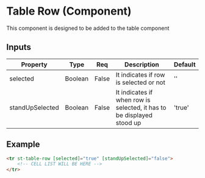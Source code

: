 # Table Row (Component)

   This component is designed to be added to the table component

## Inputs

| Property        | Type    | Req   | Description                                                           | Default |
| --------------- | ------- | ----- | --------------------------------------------------------------------- | ------- |
| selected        | Boolean | False | It indicates if row is selected or not                                | ''      |
| standUpSelected | Boolean | False | It indicates if when row is selected, it has to be displayed stood up | 'true'  |

## Example


```html
<tr st-table-row [selected]="true" [standUpSelected]="false">
    <!-- CELL LIST WILL BE HERE -->
</tr>
```

